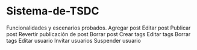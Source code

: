 # Sistema-de-TSDC
Funcionalidades y escenarios probados. 
Agregar post 
Editar post
Publicar post
Revertir publicación de post
Borrar post
Crear tags
Editar tags
Borrar tags
Editar usuario
Invitar usuarios
Suspender usuario

